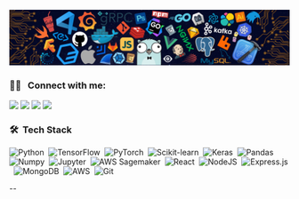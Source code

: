 ![](./src/wallpaper.png)


### 🤝🏻 &nbsp; Connect with me:
[<img src="https://img.shields.io/badge/LinkedIn-0077B5?style=for-the-badge&logo=linkedin&logoColor=white"/>][linkedin]
[<img src="https://img.shields.io/badge/Instagram-E4405F?style=for-the-badge&logo=instagram&logoColor=white"/>][instagram]
[<img src="https://img.shields.io/badge/Twitter-1DA1F2?style=for-the-badge&logo=twitter&logoColor=white"/>][twitter]
[<img src="https://img.shields.io/badge/My%20Portfolio-20B2AA?style=for-the-badge"/>][portfolio]

### 🛠 &nbsp;Tech Stack
  ![Python](https://img.shields.io/badge/python-3670A0?style=for-the-badge&logo=python&logoColor=ffdd54)&nbsp;
  ![TensorFlow](https://img.shields.io/badge/tensorflow-%23FF6F00.svg?style=for-the-badge&logo=tensorflow&logoColor=white)&nbsp;
  ![PyTorch](https://img.shields.io/badge/PyTorch-%23EE4C2C.svg?style=for-the-badge&logo=PyTorch&logoColor=white)&nbsp;
  ![Scikit-learn](https://img.shields.io/badge/scikit_learn-%23F7931E.svg?style=for-the-badge&logo=scikit-learn&logoColor=white)&nbsp;
  ![Keras](https://img.shields.io/badge/Keras-%23D00000.svg?style=for-the-badge&logo=Keras&logoColor=white)&nbsp;
  ![Pandas](https://img.shields.io/badge/pandas-%23150458.svg?style=for-the-badge&logo=pandas&logoColor=white)&nbsp;
  ![Numpy](https://img.shields.io/badge/numpy-%23013243.svg?style=for-the-badge&logo=numpy&logoColor=white)&nbsp;
  ![Jupyter](https://img.shields.io/badge/Jupyter-%23F37626.svg?style=for-the-badge&logo=Jupyter&logoColor=white)&nbsp;
  ![AWS Sagemaker](https://img.shields.io/badge/AWS_SageMaker-%23996CFF.svg?style=for-the-badge&logo=Amazon_S3&logoColor=white)&nbsp;
  ![React](https://img.shields.io/badge/react-%2320232a.svg?style=for-the-badge&logo=react&logoColor=%2361DAFB)&nbsp;
  ![NodeJS](https://img.shields.io/badge/node.js-6DA55F?style=for-the-badge&logo=node.js&logoColor=white)&nbsp;
  ![Express.js](https://img.shields.io/badge/express.js-%23404d59.svg?style=for-the-badge&logo=express&logoColor=%2361DAFB)&nbsp;
  ![MongoDB](https://img.shields.io/badge/MongoDB-%234ea94b.svg?style=for-the-badge&logo=mongodb&logoColor=white)&nbsp;
  ![AWS](https://img.shields.io/badge/AWS-%23FF9900.svg?style=for-the-badge&logo=amazon-aws&logoColor=white)&nbsp;
  ![Git](https://img.shields.io/badge/git-%23F05033.svg?style=for-the-badge&logo=git&logoColor=white)&nbsp;

--


[linkedin]: https://www.linkedin.com/in/robbylewis/
[instagram]: https://www.instagram.com/robbylew
[twitter]: https://twitter.com/robbythedev
[portfolio]: https://www.robertlewis.dev
